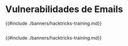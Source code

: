 # Vulnerabilidades de Emails

{{#include ./banners/hacktricks-training.md}}

##

##

{{#include ./banners/hacktricks-training.md}}
